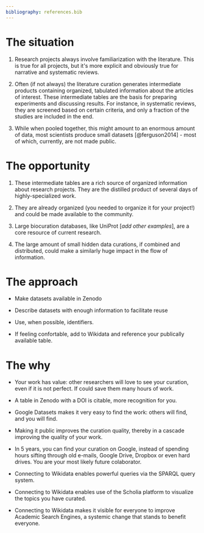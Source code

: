 ```yaml
---
bibliography: references.bib
---
```


# The situation

1.  Research projects always involve familiarization with the literature. This is true for all projects, but it's more explicit and obviously true for narrative and systematic reviews.

2.  Often (if not always) the literature curation generates intermediate products containing organized, tabulated information about the articles of interest. These intermediate tables are the basis for preparing experiments and discussing results. For instance, in systematic reviews, they are screened based on certain criteria, and only a fraction of the studies are included in the end.

3.  While when pooled together, this might amount to an enormous amount of data, most scientists produce small datasets [@ferguson2014] - most of which, currently, are not made public.

# The opportunity

1.  These intermediate tables are a rich source of organized information about research projects. They are the distilled product of several days of highly-specialized work.

2.  They are already organized (you needed to organize it for your project!) and could be made available to the community.

3.  Large biocuration databases, like UniProt [*add other examples*], are a core resource of current research.

4.  The large amount of small hidden data curations, if combined and distributed, could make a similarly huge impact in the flow of information.

# The approach

- Make datasets available in Zenodo

- Describe datasets with enough information to facilitate reuse

- Use, when possible, identifiers.

- If feeling confortable, add to Wikidata and reference your publically available table.

# The why

- Your work has value: other researchers will love to see your curation, even if it is not perfect. If could save them many hours of work. 

- A table in Zenodo with a DOI is citable, more recognition for you. 

- Google Datasets makes it very easy to find the work: others will find, and you will find.

- Making it public improves the curation quality, thereby in a cascade improving the quality of your work. 

- In 5 years, you can find your curation on Google, instead of spending hours sifting through old e-mails, Google Drive, Dropbox or even hard drives. 
You are your most likely future colaborator. 

- Connecting to Wikidata enables powerful queries via the SPARQL query system. 

- Connecting to Wikidata enables use of the Scholia platform to visualize the topics you have curated.

- Connecting to Wikidata makes it visible for everyone to improve Academic Search Engines, a systemic change that stands to benefit everyone. 
 

